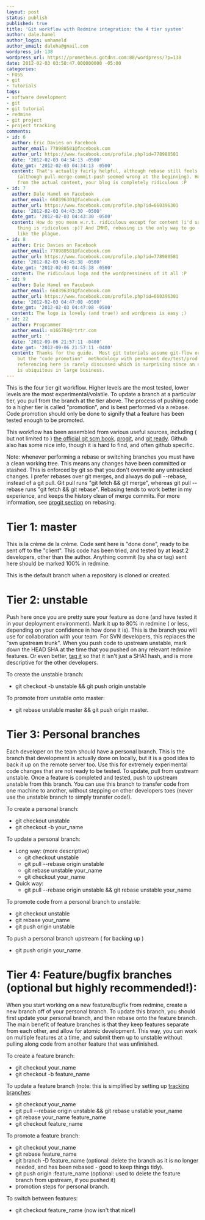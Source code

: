 ```yaml
---
layout: post
status: publish
published: true
title: 'Git workflow with Redmine integration: the 4 tier system'
author: dale.hamel
author_login: umhameld
author_email: daleha@gmail.com
wordpress_id: 138
wordpress_url: https://prometheus.gotdns.com:88/wordpress/?p=138
date: 2012-02-03 03:50:47.000000000 -05:00
categories:
- FOSS
- git
- Tutorials
tags:
- software development
- git
- git tutorial
- redmine
- git project
- project tracking
comments:
- id: 6
  author: Eric Davies on Facebook
  author_email: 778980581@facebook.com
  author_url: https://www.facebook.com/profile.php?id=778980581
  date: '2012-02-03 04:34:13 -0500'
  date_gmt: '2012-02-03 04:34:13 -0500'
  content: That's actually fairly helpful, although rebase still feels wrong to me
    (although pull-merge-commit-push seemed wrong at the beginning). However, aside
    from the actual content, your blog is completely ridiculous :P
- id: 7
  author: Dale Hamel on Facebook
  author_email: 660396301@facebook.com
  author_url: https://www.facebook.com/profile.php?id=660396301
  date: '2012-02-03 04:43:30 -0500'
  date_gmt: '2012-02-03 04:43:30 -0500'
  content: How do you mean w.r.t. ridiculous except for content (i'd say the whole
    thing is ridiculous :p)? And IMHO, rebasing is the only way to go - avoid merges
    like the plague.
- id: 8
  author: Eric Davies on Facebook
  author_email: 778980581@facebook.com
  author_url: https://www.facebook.com/profile.php?id=778980581
  date: '2012-02-03 04:45:38 -0500'
  date_gmt: '2012-02-03 04:45:38 -0500'
  content: The ridiculous logo and the wordpressiness of it all :P
- id: 9
  author: Dale Hamel on Facebook
  author_email: 660396301@facebook.com
  author_url: https://www.facebook.com/profile.php?id=660396301
  date: '2012-02-03 04:47:08 -0500'
  date_gmt: '2012-02-03 04:47:08 -0500'
  content: The logo is lovely (and true!) and wordpress is easy ;)
- id: 22
  author: Programmer
  author_email: m166784@rtrtr.com
  author_url: ''
  date: '2012-09-06 21:57:11 -0400'
  date_gmt: '2012-09-06 21:57:11 -0400'
  content: Thanks for the guide.  Most git tutorials assume git-flow or github-flow
    but the "code promotion"  methodology with permanent dev/test/prod branches you're
    referencing here is rarely discussed which is surprising since an n-tier architecture
    is ubiquitous in large business.
---
```

<p>This is the four tier git workflow. Higher levels are the most tested, lower levels are the most experimental/volatile. To update a branch at a particular tier, you pull from the branch at the tier above. The process of pushing code to a higher tier is called "promotion", and is best performed via a rebase. Code promotion should only be done to signify that a feature has been tested enough to be promoted.</p>

<p>This workflow has been assembled from various useful sources, including ( but not limited to ) <a href="https://book.git-scm.com/" title="the official git book">the official git scm book</a>, <a href="https://progit.org/book/" title="progit">progit</a>, and <a href="https://gitready.com/" title="git ready">git ready</a>. Github also has some nice info, though it is hard to find, and often github specific.</p>

<p>Note: whenever performing a rebase or switching branches you must have a clean working tree. This means any changes have been committed or stashed. This is enforced by git so that you don't overwrite any untracked changes. I prefer rebases over git merges, and always do pull --rebase, instead of a git pull. Git pull runs "git fetch &amp;&amp; git merge", whereas git pull --rebase runs "git fetch &amp;&amp; git rebase". Rebasing tends to work better in my experience, and keeps the history clean of merge commits. For more information, see <a href="https://progit.org/book/ch3-6.html" title="progit section">progit section</a> on rebasing.</p>

<h1>Tier 1: master</h1>

<p>This is la crème de la crème. Code sent here is "done done", ready to be sent off to the "client". This code has been tried, and tested by at least 2 developers, other than the author. Anything commit (by sha or tag) sent here should be marked 100% in redmine.</p>

<p>This is the default branch when a repository is cloned or created.</p>

<h1>Tier 2: unstable</h1>

<p>Push here once you are pretty sure your feature as done (and have tested it in your deployment environment). Mark it up to 80% in redmine ( or less, depending on your confidence in how done it is). This is the branch you will use for collaboration with your team. For SVN developers, this replaces the "svn upstream trunk". When you push code to upstream unstable, mark down the HEAD SHA at the time that you pushed on any relevant redmine features. Or even better, <a href="https://learn.github.com/p/tagging.html" title="tag it">tag it</a> so that it isn't just a SHA1 hash, and is more descriptive for the other developers.</p>

<p>To create the unstable branch:</p>

<ul>
<li>git checkout -b unstable &amp;&amp; git push origin unstable</li>
</ul>

<p>To promote from unstable onto master:</p>

<ul>
<li>git rebase unstable master &amp;&amp; git push origin master.</li>
</ul>

<h1>Tier 3: Personal branches</h1>

<p>Each developer on the team should have a personal branch. This is the branch that development is actually done on locally, but it is a good idea to back it up on the remote server too. Use this for extremely experimental code changes that are not ready to be tested. To update, pull from upstream unstable. Once a feature is completed and tested, push to upstream unstable from this branch. You can use this branch to transfer code from one machine to another, without stepping on other developers toes (never use the unstable branch to simply transfer code!).</p>

<p>To create a personal branch:</p>

<ul>
<li>git checkout unstable</li>
<li>git checkout -b your_name</li>
</ul>

<p>To update a personal branch:</p>

<ul>
<li>Long way: (more descriptive)

<ul>
<li>git checkout unstable</li>
<li>git pull --rebase origin unstable</li>
<li>git rebase unstable your_name</li>
<li>git checkout your_name</li>
</ul></li>
<li>Quick way:

<ul>
<li>git pull --rebase origin unstable &amp;&amp; git rebase unstable your_name</li>
</ul></li>
</ul>

<p>To promote code from a personal branch to unstable:</p>

<ul>
<li>git checkout unstable</li>
<li>git rebase your_name</li>
<li>git push origin unstable</li>
</ul>

<p>To push a personal branch upstream ( for backing up )</p>

<ul>
<li>git push origin your_name</li>
</ul>

<h1>Tier 4: Feature/bugfix branches (optional but highly recommended!):</h1>

<p>When you start working on a new feature/bugfix from redmine, create a new branch off of your personal branch. To update this branch, you should first update your personal branch, and then rebase onto the feature branch. The main benefit of feature branches is that they keep features separate from each other, and allow for atomic development. This way, you can work on multiple features at a time, and submit them up to unstable without pulling along code from another feature that was unfinished.</p>

<p>To create a feature branch:</p>

<ul>
<li>git checkout your_name</li>
<li>git checkout -b feature_name</li>
</ul>

<p>To update a feature branch (note: this is simplified by setting up <a href="https://book.git-scm.com/4_tracking_branches.html" title="tracking branches">tracking branches</a>:</p>

<ul>
<li>git checkout your_name</li>
<li>git pull --rebase origin unstable &amp;&amp; git rebase unstable your_name</li>
<li>git rebase your_name feature_name</li>
<li>git checkout feature_name</li>
</ul>

<p>To promote a feature branch:</p>

<ul>
<li>git checkout your_name</li>
<li>git rebase feature_name</li>
<li>git branch -D feature_name (optional: delete the branch as it is no longer needed, and has been rebased - good to keep things tidy).</li>
<li>git push origin :feature_name (optional: used to delete the feature branch from upstream, if you pushed it)</li>
<li>promotion steps for personal branch.</li>
</ul>

<p>To switch between features:</p>

<ul>
<li>git checkout feature_name (now isn't that nice!)</li>
</ul>
